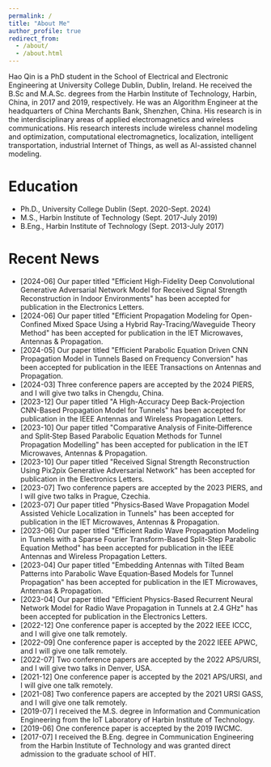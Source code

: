 ```yaml
---
permalink: /
title: "About Me"
author_profile: true
redirect_from: 
  - /about/
  - /about.html
---
```


Hao Qin is a PhD student in the School of Electrical and Electronic Engineering at University College Dublin, Dublin, Ireland. He received the B.Sc and M.A.Sc. degrees from the Harbin Institute of Technology, Harbin, China, in 2017 and 2019, respectively. He was an Algorithm Engineer at the headquarters of China Merchants Bank, Shenzhen, China. His research is in the interdisciplinary areas of applied electromagnetics and wireless communications. His research interests include wireless channel modeling and optimization, computational electromagnetics, localization, intelligent transportation, industrial Internet of Things, as well as AI-assisted channel modeling.

Education
======
- Ph.D., University College Dublin (Sept. 2020-Sept. 2024)
- M.S., Harbin Institute of Technology (Sept. 2017-July 2019)
- B.Eng., Harbin Institute of Technology (Sept. 2013-July 2017)

Recent News
======
- [2024-06] Our paper titled "Efficient High-Fidelity Deep Convolutional Generative Adversarial Network Model for Received Signal Strength Reconstruction in Indoor Environments" has been accepted for publication in the Electronics Letters.
- [2024-06] Our paper titled "Efficient Propagation Modeling for Open-Confined Mixed Space Using a Hybrid Ray-Tracing/Waveguide Theory Method" has been accepted for publication in the IET Microwaves, Antennas & Propagation.
- [2024-05] Our paper titled "Efficient Parabolic Equation Driven CNN Propagation Model in Tunnels Based on Frequency Conversion" has been accepted for publication in the IEEE Transactions on Antennas and Propagation.
- [2024-03] Three conference papers are accepted by the 2024 PIERS, and I will give two talks in Chengdu, China.
- [2023-12] Our paper titled "A High-Accuracy Deep Back-Projection CNN-Based Propagation Model for Tunnels" has been accepted for publication in the IEEE Antennas and Wireless Propagation Letters.
- [2023-10] Our paper titled "Comparative Analysis of Finite‐Difference and Split‐Step Based Parabolic Equation Methods for Tunnel Propagation Modelling" has been accepted for publication in the IET Microwaves, Antennas & Propagation.
- [2023-10] Our paper titled "Received Signal Strength Reconstruction Using Pix2pix Generative Adversarial Network" has been accepted for publication in the Electronics Letters.
- [2023-07] Two conference papers are accepted by the 2023 PIERS, and I will give two talks in Prague, Czechia.
- [2023-07] Our paper titled "Physics‐Based Wave Propagation Model Assisted Vehicle Localization in Tunnels" has been accepted for publication in the IET Microwaves, Antennas & Propagation.
- [2023-06] Our paper titled "Efficient Radio Wave Propagation Modeling in Tunnels with a Sparse Fourier Transform-Based Split-Step Parabolic Equation Method" has been accepted for publication in the IEEE Antennas and Wireless Propagation Letters.
- [2023-04] Our paper titled "Embedding Antennas with Tilted Beam Patterns into Parabolic Wave Equation‐Based Models for Tunnel Propagation" has been accepted for publication in the IET Microwaves, Antennas & Propagation.
- [2023-04] Our paper titled "Efficient Physics-Based Recurrent Neural Network Model for Radio Wave Propagation in Tunnels at 2.4 GHz" has been accepted for publication in the Electronics Letters.
- [2022-12] One conference paper is accepted by the 2022 IEEE ICCC, and I will give one talk remotely.
- [2022-09] One conference paper is accepted by the 2022 IEEE APWC, and I will give one talk remotely.
- [2022-07] Two conference papers are accepted by the 2022 APS/URSI, and I will give two talks in Denver, USA.
- [2021-12] One conference paper is accepted by the 2021 APS/URSI, and I will give one talk remotely.
- [2021-08] Two conference papers are accepted by the 2021 URSI GASS, and I will give one talk remotely.
- [2019-07] I received the M.S. degree in Information and Communication Engineering from the IoT Laboratory of Harbin Institute of Technology.
- [2019-06] One conference paper is accepted by the 2019 IWCMC.
- [2017-07] I received the B.Eng. degree in Communication Engineering from the Harbin Institute of Technology and was granted direct admission to the graduate school of HIT.

